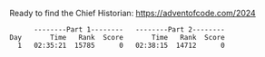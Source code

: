 Ready to find the Chief Historian: https://adventofcode.com/2024

          --------Part 1--------   --------Part 2--------
    Day       Time   Rank  Score       Time   Rank  Score
      1   02:35:21  15785      0   02:38:15  14712      0
